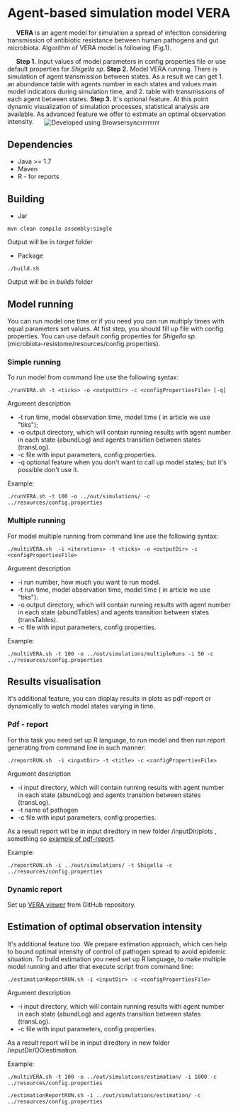 # Agent-based simulation model VERA

 &nbsp;&nbsp;&nbsp;&nbsp;&nbsp;**VERA** is an agent model for simulation a spread of infection considering transmission of antibiotic resistance between human pathogens and gut microbiota. Algorithm of VERA model is following (Fig.1). 
 
 &nbsp;&nbsp;&nbsp;&nbsp;&nbsp;**Step 1.** Input values of model parameters in config properties file or use default properties for *Shigella sp*. **Step 2.** Model VERA running. There is simulation of agent transmission between states. As a result we can get 1. an abundance table with agents number in each states and values main model indicators during simulation time, and 2. table with transmissions of each agent between states. **Step 3.** It's optional feature. At this point dynamic visualization of simulation processes, statistical analysis are available. As advanced feature we offer to estimate an optimal observation intensity. 
<img align="center" src="https://github.com/lpenguin/microbiota-resistome/blob/master/pictures/pipline_vertical-1.png" alt="Developed using Browsersyncrrrrrrrr" title="Browsersyncrrrrrrr" hspace="20"/>


## Dependencies
* Java >= 1.7
* Maven
* R - for reports

## Building
* Jar
```
mvn clean compile assembly:single
```
Output will be in *target* folder

* Package
```
./build.sh
```
Output will be in *builds* folder

## Model running

You can run model one time or if you need you can run multiply times with equal parameters set values. At fist step, you should fill up file with config properties. You can use default config properties for *Shigella sp.* (microbiota-resistome/resources/config.properties).

### Simple running

To run model from command line use the following syntax:
```
./runVERA.sh -t <ticks> -o <outputDir> -c <configPropertiesFile> [-q]
```
Argument description
* -t run time, model observation time, model time ( in article we use "tiks");
* -o output directory, which will contain running results with agent number in each state (abundLog) and agents transition between states (transLog).
* -c file with input parameters, config properties.
* -q optional feature when you don't want to call up model states; but it's possible don't use it.

Example:
```
./runVERA.sh -t 100 -o ../out/simulations/ -c ../resources/config.properties
```

### Multiple running

For model multiple running from command line use the following syntax:
```
./multiVERA.sh  -i <iterations> -t <ticks> -o <outputDir> -c <configPropertiesFile>
```
Argument description
* -i run number, how much you want to run model.
* -t run time, model observation time, model time ( in article we use "tiks").
* -o output directory, which will contain running results with agent number in each state (abundTables) and agents transition between states (transTables).
* -c file with input parameters, config properties.

Example:
```
./multiVERA.sh -t 100 -o ../out/simulations/multipleRuns -i 50 -c ../resources/config.properties
```
## Results visualisation
It's additional feature, you can display results in plots as pdf-report or dynamically to watch model states varying in time.

### Pdf - report
For this task you need set up R language, to run model and then run report generating from command line in such manner:

```
./reportRUN.sh  -i <inputDir> -t <title> -c <configPropertiesFile>
```
Argument description
* -i input directory,  which will contain running results with agent number in each state (abundLog) and agents transition between states (transLog).
* -t name of pathogen 
* -c file with input parameters, config properties.

As a result report will be in input diredtory in new folder /inputDir/plots , something so [example of pdf-report](https://github.com/lpenguin/microbiota-resistome/blob/master/pictures/Report_2017-11-29%2012:39:54.pdf).

Example:
```
./reportRUN.sh -i ../out/simulations/ -t Shigella -c ../resources/config.properties
```
### Dynamic report
Set up [VERA viewer](https://github.com/lpenguin/microbiota-resistome-viewer) from GitHub repository.

## Estimation of optimal observation intensity
It's additional feature too. We prepare estimation approach, which can help to bound optimal intensity of control of pathogen spread to avoid epidemic situation. To build estimation you need set up R language, to make multiple model running and after that execute script from command line:
```
./estimationReportRUN.sh -i <inputDir> -c <configPropertiesFile>
```
Argument description
* -i input directory,  which will contain running results with agent number in each state (abundLog) and agents transition between states (transLog).
* -c file with input parameters, config properties.

As a result report will be in input diredtory in new folder /inputDir/OOIestimation.

Example:
```
./multiVERA.sh -t 100 -o ../out/simulations/estimation/ -i 1000 -c ../resources/config.properties

./estimationReportRUN.sh -i ../out/simulations/estimation/ -c ../resources/config.properties
```
